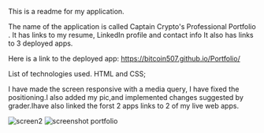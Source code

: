 This is a readme for my application. 

The name of the application is called Captain Crypto's Professional Portfolio . It has links to my resume, LinkedIn profile and contact info
It also has links to 3 deployed apps.

Here is a link to the deployed app: https://bitcoin507.github.io/Portfolio/

List of technologies used. HTML and CSS;

I have made the screen responsive with a media query, I have fixed the positioning.I also added my pic,and implemented changes suggested by grader.Ihave also linked the forst 2 apps links to 2 of my live web apps.

 

![screen2](https://user-images.githubusercontent.com/39675578/167664519-5ef733dd-1fa7-4210-bce0-aee0ef97d36d.png)
![screenshot portfolio](https://user-images.githubusercontent.com/39675578/172655518-50f1170a-e7c5-4a5e-9889-dbce28dfefd7.png)
